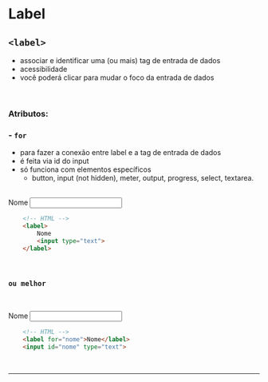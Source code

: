 # Label

## `<label>`

- associar e identificar uma (ou mais) tag de entrada de dados
- acessibilidade
- você poderá clicar para mudar o foco da entrada de dados

<br>

### Atributos:

### - `for`
- para fazer a conexão entre label e a tag de entrada de dados
- é feita via id do input
- só funciona com elementos específicos
    - button, input (not hidden), meter, output, progress, select, textarea.

<br>

<label>
    Nome
    <input type="text">
</label>

```HTML
    <!-- HTML -->
    <label>
        Nome
        <input type="text">
    </label>
```

<br>

### `ou melhor`

<br>

<label for="nome">Nome</label>
<input id="nome" type="text">

```HTML
    <!-- HTML -->
    <label for="nome">Nome</label>
    <input id="nome" type="text">
```

<br><hr><br>

